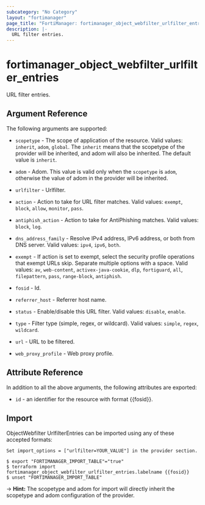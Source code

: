 ```yaml
---
subcategory: "No Category"
layout: "fortimanager"
page_title: "FortiManager: fortimanager_object_webfilter_urlfilter_entries"
description: |-
  URL filter entries.
---
```


# fortimanager_object_webfilter_urlfilter_entries
URL filter entries.

## Argument Reference


The following arguments are supported:

* `scopetype` - The scope of application of the resource. Valid values: `inherit`, `adom`, `global`. The `inherit` means that the scopetype of the provider will be inherited, and adom will also be inherited. The default value is `inherit`.
* `adom` - Adom. This value is valid only when the `scopetype` is `adom`, otherwise the value of adom in the provider will be inherited.
* `urlfilter` - Urlfilter.

* `action` - Action to take for URL filter matches. Valid values: `exempt`, `block`, `allow`, `monitor`, `pass`.

* `antiphish_action` - Action to take for AntiPhishing matches. Valid values: `block`, `log`.

* `dns_address_family` - Resolve IPv4 address, IPv6 address, or both from DNS server. Valid values: `ipv4`, `ipv6`, `both`.

* `exempt` - If action is set to exempt, select the security profile operations that exempt URLs skip. Separate multiple options with a space. Valid values: `av`, `web-content`, `activex-java-cookie`, `dlp`, `fortiguard`, `all`, `filepattern`, `pass`, `range-block`, `antiphish`.

* `fosid` - Id.
* `referrer_host` - Referrer host name.
* `status` - Enable/disable this URL filter. Valid values: `disable`, `enable`.

* `type` - Filter type (simple, regex, or wildcard). Valid values: `simple`, `regex`, `wildcard`.

* `url` - URL to be filtered.
* `web_proxy_profile` - Web proxy profile.


## Attribute Reference

In addition to all the above arguments, the following attributes are exported:
* `id` - an identifier for the resource with format {{fosid}}.

## Import

ObjectWebfilter UrlfilterEntries can be imported using any of these accepted formats:
```
Set import_options = ["urlfilter=YOUR_VALUE"] in the provider section.

$ export "FORTIMANAGER_IMPORT_TABLE"="true"
$ terraform import fortimanager_object_webfilter_urlfilter_entries.labelname {{fosid}}
$ unset "FORTIMANAGER_IMPORT_TABLE"
```
-> **Hint:** The scopetype and adom for import will directly inherit the scopetype and adom configuration of the provider.
